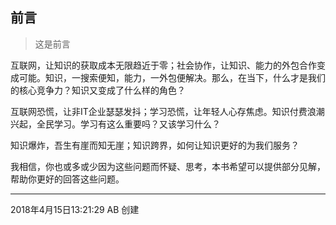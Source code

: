 ## 前言

> 这是前言



互联网，让知识的获取成本无限趋近于零；社会协作，让知识、能力的外包合作变成可能。知识，一搜索便知，能力，一外包便解决。那么，在当下，什么才是我们的核心竞争力？知识又变成了什么样的角色？



互联网恐慌，让非IT企业瑟瑟发抖；学习恐慌，让年轻人心存焦虑。知识付费浪潮兴起，全民学习。学习有这么重要吗？又该学习什么？



知识爆炸，吾生有崖而知无崖；知识跨界，如何让知识更好的为我们服务？



我相信，你也或多或少因为这些问题而怀疑、思考，本书希望可以提供部分见解，帮助你更好的回答这些问题。



---

2018年4月15日13:21:29 AB  创建

